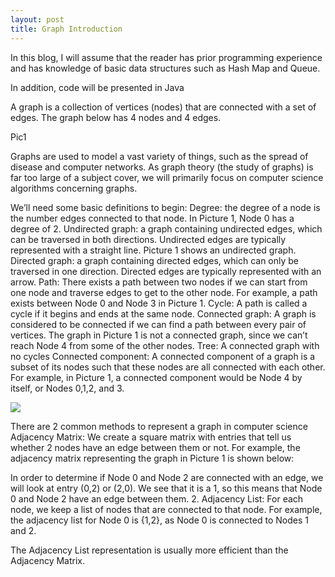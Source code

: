 ```yaml
---
layout: post
title: Graph Introduction
---
```

In this blog, I will assume that the reader has prior programming experience and has knowledge of basic data structures such as Hash Map and Queue. 

In addition, code will be presented in Java

A graph is a collection of vertices (nodes) that are connected with a set of edges. The graph below has 4 nodes and 4 edges.

Pic1

Graphs are used to model a vast variety of things, such as the spread of disease and computer networks. As graph theory (the study of graphs) is far too large of a subject cover, we will primarily focus on computer science algorithms concerning graphs.

We’ll need some basic definitions to begin:
Degree: the degree of a node is the number edges connected to that node. In Picture 1, Node 0 has a degree of 2.
Undirected graph: a graph containing undirected edges, which can be traversed in both directions. Undirected edges are typically represented with a straight line. Picture 1 shows an undirected graph.
Directed graph: a graph containing directed edges, which can only be traversed in one direction. Directed edges are typically represented with an arrow.
Path: There exists a path between two nodes if we can start from one node and traverse edges to get to the other node. For example, a path exists between Node 0 and Node 3 in Picture 1.
Cycle: A path is called a cycle if it begins and ends at the same node.
Connected graph: A graph is considered to be connected if we can find a path between every pair of vertices. The graph in Picture 1 is not a connected graph, since we can’t reach Node 4 from some of the other nodes.
Tree: A connected graph with no cycles
Connected component: A connected component of a graph is a subset of its nodes such that these nodes are all connected with each other. For example, in Picture 1, a connected component would be Node 4 by itself, or Nodes 0,1,2, and 3.




![](https://www.draw.io/#G1b4P_7JQyOqgRp_UutS_80riIcABb6Uu9)





There are 2 common methods to represent a graph in computer science
Adjacency Matrix: We create a square matrix with entries that tell us whether 2 nodes have an edge between them or not. For example, the adjacency matrix representing the graph in Picture 1 is shown below: 

In order to determine if Node 0 and Node 2 are connected with an edge, we will look at entry (0,2) or (2,0). We see that it is a 1, so this means that Node 0 and Node 2 have an edge between them.
2.	Adjacency List: For each node, we keep a list of nodes that are connected to that node.
	For example, the adjacency list for Node 0 is {1,2}, as Node 0 is connected to Nodes 1 and 2.

The Adjacency List representation is usually more efficient than the Adjacency Matrix. 
